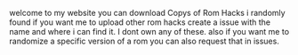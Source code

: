welcome to my website you can download Copys of Rom Hacks i randomly found if you want me to upload other rom hacks create a issue with the name and where i can find it. I dont own any of these. also if you want me to randomize a specific version of a rom you can also request that in issues.
